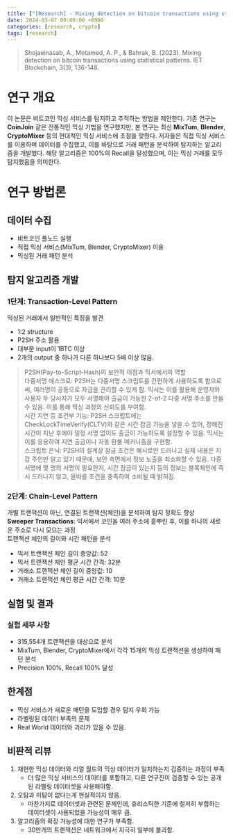 ```yaml
---
title: ["[Research] - Mixing detection on bitcoin transactions using statistical patterns"]
date: 2024-03-07 09:00:00 +0900
categories: [research, crypto]
tags: [research]
---
```


> Shojaeinasab, A., Motamed, A. P., & Bahrak, B. (2023). Mixing detection on bitcoin transactions using statistical patterns. IET Blockchain, 3(3), 136-148.


# 연구 개요
이 논문은 비트코인 믹싱 서비스를 탐지하고 추적하는 방법을 제안한다. 기존 연구는 **CoinJoin** 같은 전통적인 믹싱 기법을 연구했지만, 본 연구는 최신 **MixTum**, **Blender**, **CryptoMixer** 등의 현대적인 믹싱 서비스에 초점을 맞췄다. 저자들은 직접 믹싱 서비스를 이용하며 데이터를 수집했고, 이를 바탕으로 거래 패턴을 분석하여 탐지하는 알고리즘을 개발했다. 해당 알고리즘은 100%의 Recall을 달성했으며, 이는 믹싱 거래를 모두 탐지했음을 의미한다.

# 연구 방법론
## 데이터 수집
- 비트코인 풀노드 실행
- 직접 믹싱 서비스(MixTum, Blender, CryptoMixer) 이용 
- 믹싱된 거래 패턴 분석

## 탐지 알고리즘 개발
### 1단계: Transaction-Level Pattern
믹싱된 거래에서 일반적인 특징을 발견  
- 1:2 structure
- P2SH 주소 활용
- 대부분 input이 1BTC 이상
- 2개의 output 중 하나가 다른 하나보다 5배 이상 많음.

> P2SH(Pay-to-Script-Hash)의 보안적 이점과 믹서에서의 역할  
> 다중서명 에스크로: P2SH는 다중서명 스크립트를 간편하게 사용하도록 함으로써, 여러명이 공동으로 자금을 관리할 수 있게 함. 믹서는 이를 활용해 운영자와 사용자 두 당사자가 모두 서명해야 출금이 가능한 2-of-2 다중 서명 주소를 만들 수 있음. 이를 통해 믹싱 과정의 신뢰도를 부여함.  
> 시간 지연 등 조건부 기능: P2SH 스크립트에는 CheckLockTimeVerify(CLTV)와 같은 시간 잠금 기능을 넣을 수 있어, 정해진 시간이 지난 후에야 일정 서명 없이도 출금이 가능하도록 설정할 수 있음. 믹서는 이를 응용하여 지연 출금이나 자동 환불 메커니즘을 구현함.  
> 스크립트 은닉: P2SH의 설계상 잠금 조건은 해시로만 드러나고 실제 내용은 지갑 주인만 알고 있기 때문에, 보안 측면에서 정보 노출을 최소화할 수 있음. 다중서명에 몇 명의 서명이 필요한지, 시간 잠금이 있는지 등의 정보는 블록체인에 즉시 드러나지 않고, 올바를 조건을 충족하여 소비될 때 밝혀짐.  

### 2단계: Chain-Level Pattern
개별 트랜잭션이 아닌, 연결된 트랜잭션(체인)을 분석하여 탐지 정확도 향상  
**Sweeper Transactions**: 믹서에서 코인을 여러 주소에 흩뿌린 후, 이를 하나의 새로운 주소로 다시 모으는 과정  
트랜잭션 체인의 길이와 시간 패턴을 분석
- 믹서 트랜잭션 체인 길이 중앙값: 52
- 믹서 트랜잭션 체인 평균 시간 간격: 32분
- 거래소 트랜잭션 체인 길이 중앙값: 10
- 거래소 트랜잭션 체인 평균 시간 간격: 10분

## 실험 및 결과
### 실험 세부 사항
- 315,554개 트랜잭션을 대상으로 분석
- MixTum, Blender, CryptoMixer에서 각각 15개의 믹싱 트랜잭션을 생성하여 패턴 분석
- Precision 100%, Recall 100% 달성

## 한계점
- 믹싱 서비스가 새로운 패턴을 도입할 경우 탐지 우회 가능
- 라벨링된 데이터 부족의 문제
- Real World 데이터와 괴리가 있을 수 있음.


## 비판적 리뷰
1. 재현한 믹싱 데이터와 리얼 월드의 믹싱 데이터가 일치하는지 검증하는 과정이 부족
   - 더 많은 믹싱 서비스의 데이터를 포함하고, 다른 연구진이 검증할 수 있는 공개된 라벨링 데이터셋을 사용해야함.
2. 오탐과 미탐이 없다는게 현실적이지 않음.
   - 마찬가지로 데이터셋과 관련된 문제인데, 휴리스틱한 기준에 철저히 부합하는 데이터셋이 사용되었을 가능성이 매우 큼.
3. 알고리즘의 확장 가능성에 대한 연구가 부족함.
   - 30만개의 트랜잭션은 네트워크에서 지극히 일부에 불과함. 